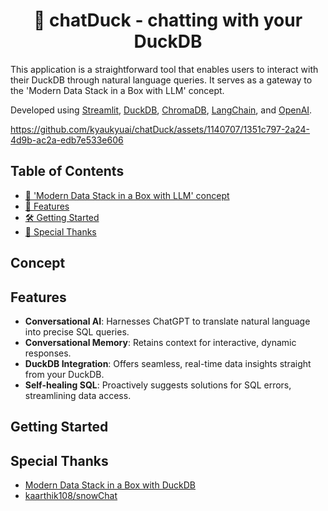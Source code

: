 <h1 align="center">🐤 chatDuck - chatting with your DuckDB</h1>

This application is a straightforward tool that enables users to interact with their DuckDB through natural language queries.
It serves as a gateway to the 'Modern Data Stack in a Box with LLM' concept.

Developed using [Streamlit](https://streamlit.io/), [DuckDB](https://duckdb.org/), [ChromaDB](https://www.trychroma.com/), [LangChain](https://www.langchain.com/), and [OpenAI](https://openai.com/).

https://github.com/kyaukyuai/chatDuck/assets/1140707/1351c797-2a24-4d9b-ac2a-edb7e533e606

## Table of Contents

- [🚀 'Modern Data Stack in a Box with LLM' concept](#concept)
- [🌟 Features](#features)
- [🛠️ Getting Started](#getting-started)
- [🤝 Special Thanks](#special-thanks)

## Concept

## Features

- **Conversational AI**: Harnesses ChatGPT to translate natural language into precise SQL queries.
- **Conversational Memory**: Retains context for interactive, dynamic responses.
- **DuckDB Integration**: Offers seamless, real-time data insights straight from your DuckDB.
- **Self-healing SQL**: Proactively suggests solutions for SQL errors, streamlining data access.

## Getting Started

## Special Thanks

- [Modern Data Stack in a Box with DuckDB](https://duckdb.org/2022/10/12/modern-data-stack-in-a-box.html)
- [kaarthik108/snowChat](https://github.com/kaarthik108/snowChat)
